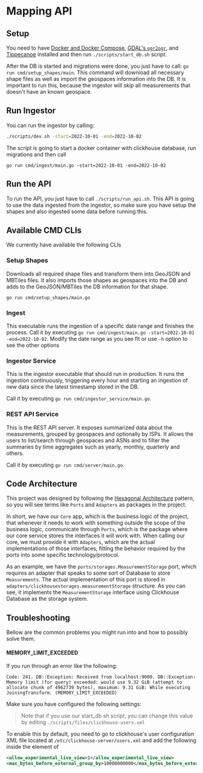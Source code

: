 # Mapping API

## Setup

You need to have [Docker and Docker Compose](https://docs.docker.com/engine/install/), [GDAL's `ogr2ogr`](https://gdal.org/index.html), and [Tippecanoe](https://github.com/mapbox/tippecanoe) installed and then run `./scripts/start_db.sh` script.

After the DB is started and migrations were done, you just have to call: `go run cmd/setup_shapes/main`. This command will download all necessary shape files as well as import the geospaces information into the DB. It is important to run this, because the ingestor will skip all measurements that doesn't have an known geospace.

## Run Ingestor

You can run the ingestor by calling: 

```sh
./scripts/dev.sh -start=2022-10-01 -end=2022-10-02
```

The script is going to start a docker container with clickhouse database, run migrations and then call

`go run cmd/ingest/main.go -start=2022-10-01 -end=2022-10-02`

## Run the API

To run the API, you just have to call `./scripts/run_api.sh`. This API is going to use the data ingested from the ingestor, so make sure you have setup the shapes and also ingested some data before running this.


## Available CMD CLIs

We currently have available the following CLIs

### Setup Shapes

Downloads all required shape files and transform them into GeoJSON and MBTiles files. It also imports those shapes as geospaces into the DB and adds to the GeoJSON/MBTiles the DB information for that shape.

`go run cmd/setup_shapes/main.go`

### Ingest

This executable runs the ingestion of a specific date range and finishes the process.
Call it by executing `go run cmd/ingest/main.go -start=2022-10-01 -end=2022-10-02`. Modify the date range as you see fit or use `-h` option to see the other options


### Ingestor Service

This is the ingestor executable that should run in production. It runs the ingestion continuously, triggering every hour and starting an ingestion of new data since the latest timestamp stored in the DB.

Call it by executing `go run cmd/ingestor_service/main.go`.

### REST API Service

This is the REST API server. It exposes summarized data about the measurements, grouped by geospaces and optionally by ISPs.
It allows the users to list/search through geospaces and ASNs and to filter the summaries by time aggregates such as yearly, monthly, quarterly and others.

Call it by executing `go run cmd/server/main.go`.


## Code Architecture

This project was designed by following the [Hexagonal Architecture](https://en.wikipedia.org/wiki/Hexagonal_architecture_(software)) pattern, so you will see terms like `Ports` and `Adapters` as packages in the project.

In short, we have our `Core` app, which is the business logic of the project, that whenever it needs to work with something outside the scope of the business logic, communicate through `Ports`, which is the package where our core service stores the interfaces it will work with. When calling our core, we must provide it with `Adapters`, which are the actual implementations of those interfaces, fitting the behavior required by the ports into some specific technology/protocol.

As an example, we have the `ports/storages.MeasurementStorage` port, which requires an adapter that speaks to some sort of Database to store `Measurements`. The actual implementation of this port is stored in `adapters/clickhousestorages.measurementStorage` structure. As you can see, it implements the `MeasurementStorage` interface using Clickhouse Database as the storage system.

## Troubleshooting

Bellow are the common problems you might run into and how to possibly solve them.


#### **MEMORY_LIMIT_EXCEEDED**

If you run through an error like the following:

```
Code: 241. DB::Exception: Received from localhost:9000. DB::Exception: Memory limit (for query) exceeded: would use 9.32 GiB (attempt to allocate chunk of 4962739 bytes), maximum: 9.31 GiB: While executing JoiningTransform. (MEMORY_LIMIT_EXCEEDED)
```

Make sure you have configured the following settings:

> Note that if you use our start_db.sh script, you can change this value by editing `./scripts/files/clickhouse-users.xml`


To enable this by default, you need to go to clickhouse's user configuration XML file located at `/etc/clickhouse-server/users.xml` and add the following inside the <default> element of <profiles>

```xml
<allow_experimental_live_view>1</allow_experimental_live_view>
<max_bytes_before_external_group_by>10000000000</max_bytes_before_external_group_by>
```
